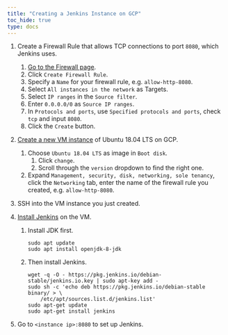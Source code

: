 ```yaml
---
title: "Creating a Jenkins Instance on GCP"
toc_hide: true
type: docs
---
```


1.  Create a Firewall Rule that allows TCP connections to port `8080`, which Jenkins uses.
    1.  [Go to the Firewall page](https://console.cloud.google.com/networking/firewalls).
    1.  Click `Create Firewall Rule`.
    1.  Specify a `Name` for your firewall rule, e.g. `allow-http-8080`.
    1.  Select `All instances in the network` as Targets.
    1.  Select `IP ranges` in the `Source filter`.
    1.  Enter `0.0.0.0/0` as `Source IP ranges`.
    1.  In `Protocols and ports`, use `Specified protocols and ports`, check `tcp` and input `8080`.
    1.  Click the `Create` button.
1.  [Create a new VM instance](https://cloud.google.com/compute/docs/instances/create-start-instance) of Ubuntu 18.04 LTS on GCP.
    1.  Choose `Ubuntu 18.04 LTS` as image in `Boot disk`.
        1. Click `change`.
        2. Scroll through the `version` dropdown to find the right one.
    1.  Expand `Management, security, disk, networking, sole tenancy`, click the `Networking` tab, enter the name of the firewall rule you created,  e.g. `allow-http-8080`.
1.  SSH into the VM instance you just created.
1.  [Install Jenkins](https://www.jenkins.io/doc/book/installing/#linux) on the VM.
    
    1.  Install JDK first.
    
        ```shell script
        sudo apt update
        sudo apt install openjdk-8-jdk
        ```     
    
    1.  Then install Jenkins.

        ```shell script
        wget -q -O - https://pkg.jenkins.io/debian-stable/jenkins.io.key | sudo apt-key add -
        sudo sh -c 'echo deb https://pkg.jenkins.io/debian-stable binary/ > \
            /etc/apt/sources.list.d/jenkins.list'
        sudo apt-get update
        sudo apt-get install jenkins
        ```

1.  Go to `<instance ip>:8080` to set up Jenkins.
